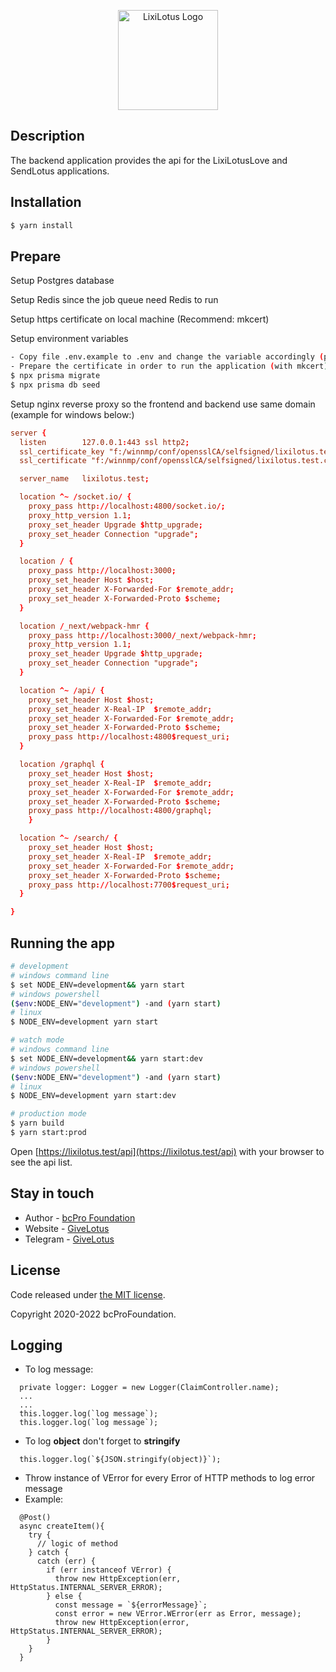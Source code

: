 <p align="center">
  <a href="https://github.com/bcProFoundation/lixilotus/tree/master/packages/app-lixi-api/" target="blank"><img src="https://lixilotus.com/images/lixi_logo.svg" width="160" alt="LixiLotus Logo" /></a>
</p>

## Description

The backend application provides the api for the LixiLotusLove and SendLotus applications.

## Installation

```bash
$ yarn install
```

## Prepare

Setup Postgres database

Setup Redis since the job queue need Redis to run

Setup https certificate on local machine (Recommend: mkcert)

Setup environment variables

```bash
- Copy file .env.example to .env and change the variable accordingly (postgres, redis, evm url)
- Prepare the certificate in order to run the application (with mkcert) (the encrypt/hash features need https)
$ npx prisma migrate
$ npx prisma db seed
```

Setup nginx reverse proxy so the frontend and backend use same domain (example for windows below:)

```conf
server {
  listen		127.0.0.1:443 ssl http2;
  ssl_certificate_key "f:/winnmp/conf/opensslCA/selfsigned/lixilotus.test.key" # use your cert;
  ssl_certificate "f:/winnmp/conf/opensslCA/selfsigned/lixilotus.test.crt" # use your cert;

  server_name 	lixilotus.test;

  location ^~ /socket.io/ {
    proxy_pass http://localhost:4800/socket.io/;
    proxy_http_version 1.1;
    proxy_set_header Upgrade $http_upgrade;
    proxy_set_header Connection "upgrade";
  }

  location / {
    proxy_pass http://localhost:3000;
    proxy_set_header Host $host;
    proxy_set_header X-Forwarded-For $remote_addr;
    proxy_set_header X-Forwarded-Proto $scheme;
  }

  location /_next/webpack-hmr {
    proxy_pass http://localhost:3000/_next/webpack-hmr;
    proxy_http_version 1.1;
    proxy_set_header Upgrade $http_upgrade;
    proxy_set_header Connection "upgrade";
  }

  location ^~ /api/ {
    proxy_set_header Host $host;
    proxy_set_header X-Real-IP  $remote_addr;
    proxy_set_header X-Forwarded-For $remote_addr;
    proxy_set_header X-Forwarded-Proto $scheme;
    proxy_pass http://localhost:4800$request_uri;
  }

  location /graphql {
    proxy_set_header Host $host;
    proxy_set_header X-Real-IP  $remote_addr;
    proxy_set_header X-Forwarded-For $remote_addr;
    proxy_set_header X-Forwarded-Proto $scheme;
    proxy_pass http://localhost:4800/graphql;
	}

  location ^~ /search/ {
    proxy_set_header Host $host;
    proxy_set_header X-Real-IP  $remote_addr;
    proxy_set_header X-Forwarded-For $remote_addr;
    proxy_set_header X-Forwarded-Proto $scheme;
    proxy_pass http://localhost:7700$request_uri;
  }

}

```

## Running the app

```bash
# development
# windows command line
$ set NODE_ENV=development&& yarn start
# windows powershell
($env:NODE_ENV="development") -and (yarn start)
# linux
$ NODE_ENV=development yarn start

# watch mode
# windows command line
$ set NODE_ENV=development&& yarn start:dev
# windows powershell
($env:NODE_ENV="development") -and (yarn start)
# linux
$ NODE_ENV=development yarn start:dev

# production mode
$ yarn build
$ yarn start:prod
```

Open [https://lixilotus.test/api](https://lixilotus.test/api) with your browser to see the api list.

## Stay in touch

- Author - [bcPro Foundation](https://github.com/bcProFoundation)
- Website - [GiveLotus](https://givelotus.org/)
- Telegram - [GiveLotus](https://t.me/givelotus)

## License

Code released under [the MIT license](https://github.com/bcProFoundation/lixilotus/blob/master/LICENSE).

Copyright 2020-2022 bcProFoundation.

## Logging

- To log message:

```
  private logger: Logger = new Logger(ClaimController.name);
  ...
  ...
  this.logger.log(`log message`);
  this.logger.log(`log message`);
```

- To log **object** don't forget to **stringify**

```
  this.logger.log(`${JSON.stringify(object)}`);

```

- Throw instance of VError for every Error of HTTP methods to log error message
- Example:

```
  @Post()
  async createItem(){
    try {
      // logic of method
    } catch {
      catch (err) {
        if (err instanceof VError) {
          throw new HttpException(err, HttpStatus.INTERNAL_SERVER_ERROR);
        } else {
          const message = `${errorMessage}`;
          const error = new VError.WError(err as Error, message);
          throw new HttpException(error, HttpStatus.INTERNAL_SERVER_ERROR);
        }
    }
  }
```
